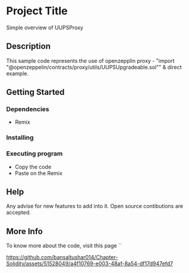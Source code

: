 # Project Title

Simple overview of UUPSProxy

## Description

This sample code represents the use of openzepplin proxy - "import "@openzeppelin/contracts/proxy/utils/UUPSUpgradeable.sol"" & direct example. 

## Getting Started

### Dependencies

* Remix


### Installing


### Executing program

* Copy the code
* Paste on the Remix

## Help

Any advise for new features to add into it. Open source contibutions are accepted. 


## More Info 

To know more about the code, visit this page ``



https://github.com/bansaltushar014/Chapter-Solidity/assets/51528049/a4f10769-e003-48af-8a54-df17d947efd7

